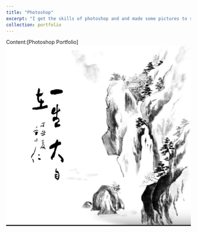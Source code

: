 ```yaml
---
title: "Photoshop"
excerpt: "I get the skills of photoshop and and made some pictures to show you here." 
collection: portfolio
---
```

Content:[Photoshop Portfolio]<img src="https://github.com/AliceYu68/tongjie-yu.github.io/blob/master/images/8.jpeg?raw=true" alt="Photo" style="width:600px;"/>
